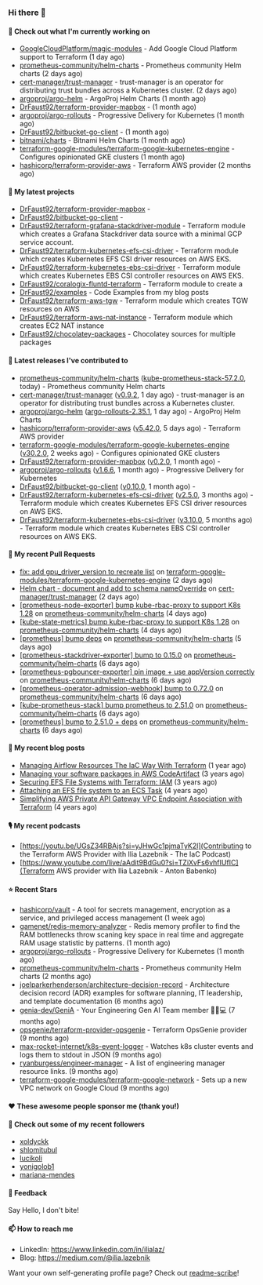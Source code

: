 ### Hi there 👋

#### 👷 Check out what I'm currently working on

- [GoogleCloudPlatform/magic-modules](https://github.com/GoogleCloudPlatform/magic-modules) - Add Google Cloud Platform support to Terraform (1 day ago)
- [prometheus-community/helm-charts](https://github.com/prometheus-community/helm-charts) - Prometheus community Helm charts (2 days ago)
- [cert-manager/trust-manager](https://github.com/cert-manager/trust-manager) - trust-manager is an operator for distributing trust bundles across a Kubernetes cluster. (2 days ago)
- [argoproj/argo-helm](https://github.com/argoproj/argo-helm) - ArgoProj Helm Charts (1 month ago)
- [DrFaust92/terraform-provider-mapbox](https://github.com/DrFaust92/terraform-provider-mapbox) -  (1 month ago)
- [argoproj/argo-rollouts](https://github.com/argoproj/argo-rollouts) - Progressive Delivery for Kubernetes (1 month ago)
- [DrFaust92/bitbucket-go-client](https://github.com/DrFaust92/bitbucket-go-client) -  (1 month ago)
- [bitnami/charts](https://github.com/bitnami/charts) - Bitnami Helm Charts (1 month ago)
- [terraform-google-modules/terraform-google-kubernetes-engine](https://github.com/terraform-google-modules/terraform-google-kubernetes-engine) - Configures opinionated GKE clusters (1 month ago)
- [hashicorp/terraform-provider-aws](https://github.com/hashicorp/terraform-provider-aws) - Terraform AWS provider (2 months ago)

#### 🌱 My latest projects

- [DrFaust92/terraform-provider-mapbox](https://github.com/DrFaust92/terraform-provider-mapbox) - 
- [DrFaust92/bitbucket-go-client](https://github.com/DrFaust92/bitbucket-go-client) - 
- [DrFaust92/terraform-grafana-stackdriver-module](https://github.com/DrFaust92/terraform-grafana-stackdriver-module) - Terraform module which creates a Grafana Stackdriver data source with a minimal GCP service account.
- [DrFaust92/terraform-kubernetes-efs-csi-driver](https://github.com/DrFaust92/terraform-kubernetes-efs-csi-driver) - Terraform module which creates Kubernetes EFS CSI driver resources on AWS EKS.
- [DrFaust92/terraform-kubernetes-ebs-csi-driver](https://github.com/DrFaust92/terraform-kubernetes-ebs-csi-driver) - Terraform module which creates Kubernetes EBS CSI controller resources on AWS EKS.
- [DrFaust92/coralogix-fluntd-terraform](https://github.com/DrFaust92/coralogix-fluntd-terraform) - Terraform module to create a 
- [DrFaust92/examples](https://github.com/DrFaust92/examples) - Code Examples from my blog posts
- [DrFaust92/terraform-aws-tgw](https://github.com/DrFaust92/terraform-aws-tgw) - Terraform module which creates TGW resources on AWS
- [DrFaust92/terraform-aws-nat-instance](https://github.com/DrFaust92/terraform-aws-nat-instance) - Terraform module which creates EC2 NAT instance
- [DrFaust92/chocolatey-packages](https://github.com/DrFaust92/chocolatey-packages) - Chocolatey sources for multiple packages

#### 🔭 Latest releases I've contributed to

- [prometheus-community/helm-charts](https://github.com/prometheus-community/helm-charts) ([kube-prometheus-stack-57.2.0](https://github.com/prometheus-community/helm-charts/releases/tag/kube-prometheus-stack-57.2.0), today) - Prometheus community Helm charts
- [cert-manager/trust-manager](https://github.com/cert-manager/trust-manager) ([v0.9.2](https://github.com/cert-manager/trust-manager/releases/tag/v0.9.2), 1 day ago) - trust-manager is an operator for distributing trust bundles across a Kubernetes cluster.
- [argoproj/argo-helm](https://github.com/argoproj/argo-helm) ([argo-rollouts-2.35.1](https://github.com/argoproj/argo-helm/releases/tag/argo-rollouts-2.35.1), 1 day ago) - ArgoProj Helm Charts
- [hashicorp/terraform-provider-aws](https://github.com/hashicorp/terraform-provider-aws) ([v5.42.0](https://github.com/hashicorp/terraform-provider-aws/releases/tag/v5.42.0), 5 days ago) - Terraform AWS provider
- [terraform-google-modules/terraform-google-kubernetes-engine](https://github.com/terraform-google-modules/terraform-google-kubernetes-engine) ([v30.2.0](https://github.com/terraform-google-modules/terraform-google-kubernetes-engine/releases/tag/v30.2.0), 2 weeks ago) - Configures opinionated GKE clusters
- [DrFaust92/terraform-provider-mapbox](https://github.com/DrFaust92/terraform-provider-mapbox) ([v0.2.0](https://github.com/DrFaust92/terraform-provider-mapbox/releases/tag/v0.2.0), 1 month ago) - 
- [argoproj/argo-rollouts](https://github.com/argoproj/argo-rollouts) ([v1.6.6](https://github.com/argoproj/argo-rollouts/releases/tag/v1.6.6), 1 month ago) - Progressive Delivery for Kubernetes
- [DrFaust92/bitbucket-go-client](https://github.com/DrFaust92/bitbucket-go-client) ([v0.10.0](https://github.com/DrFaust92/bitbucket-go-client/releases/tag/v0.10.0), 1 month ago) - 
- [DrFaust92/terraform-kubernetes-efs-csi-driver](https://github.com/DrFaust92/terraform-kubernetes-efs-csi-driver) ([v2.5.0](https://github.com/DrFaust92/terraform-kubernetes-efs-csi-driver/releases/tag/v2.5.0), 3 months ago) - Terraform module which creates Kubernetes EFS CSI driver resources on AWS EKS.
- [DrFaust92/terraform-kubernetes-ebs-csi-driver](https://github.com/DrFaust92/terraform-kubernetes-ebs-csi-driver) ([v3.10.0](https://github.com/DrFaust92/terraform-kubernetes-ebs-csi-driver/releases/tag/v3.10.0), 5 months ago) - Terraform module which creates Kubernetes EBS CSI controller resources on AWS EKS.

#### 🔨 My recent Pull Requests

- [fix: add gpu_driver_version to recreate list](https://github.com/terraform-google-modules/terraform-google-kubernetes-engine/pull/1913) on [terraform-google-modules/terraform-google-kubernetes-engine](https://github.com/terraform-google-modules/terraform-google-kubernetes-engine) (2 days ago)
- [Helm chart - document and add to schema nameOverride](https://github.com/cert-manager/trust-manager/pull/330) on [cert-manager/trust-manager](https://github.com/cert-manager/trust-manager) (2 days ago)
- [[prometheus-node-exporter] bump kube-rbac-proxy to support K8s 1.28](https://github.com/prometheus-community/helm-charts/pull/4385) on [prometheus-community/helm-charts](https://github.com/prometheus-community/helm-charts) (4 days ago)
- [[kube-state-metrics] bump kube-rbac-proxy to support K8s 1.28](https://github.com/prometheus-community/helm-charts/pull/4384) on [prometheus-community/helm-charts](https://github.com/prometheus-community/helm-charts) (4 days ago)
- [[prometheus] bump deps](https://github.com/prometheus-community/helm-charts/pull/4383) on [prometheus-community/helm-charts](https://github.com/prometheus-community/helm-charts) (5 days ago)
- [[prometheus-stackdriver-exporter] bump to 0.15.0](https://github.com/prometheus-community/helm-charts/pull/4376) on [prometheus-community/helm-charts](https://github.com/prometheus-community/helm-charts) (6 days ago)
- [[prometheus-pgbouncer-exporter] pin image &#43; use appVersion correctly](https://github.com/prometheus-community/helm-charts/pull/4375) on [prometheus-community/helm-charts](https://github.com/prometheus-community/helm-charts) (6 days ago)
- [[prometheus-operator-admission-webhook] bump to 0.72.0](https://github.com/prometheus-community/helm-charts/pull/4374) on [prometheus-community/helm-charts](https://github.com/prometheus-community/helm-charts) (6 days ago)
- [[kube-prometheus-stack] bump prometheus to 2.51.0](https://github.com/prometheus-community/helm-charts/pull/4373) on [prometheus-community/helm-charts](https://github.com/prometheus-community/helm-charts) (6 days ago)
- [[prometheus] bump to 2.51.0 &#43; deps](https://github.com/prometheus-community/helm-charts/pull/4372) on [prometheus-community/helm-charts](https://github.com/prometheus-community/helm-charts) (6 days ago)

#### 📜 My recent blog posts

- [Managing Airflow Resources The IaC Way With Terraform](https://engineering.placer.ai/managing-airflow-resources-the-iac-way-with-terraform-ea5b8db573ad?source=rss-cac402f06fa8------2) (1 year ago)
- [Managing your software packages in AWS CodeArtifact](https://medium.com/@ilia.lazebnik/managing-your-software-packages-in-aws-codeartifact-12d00053e243?source=rss-cac402f06fa8------2) (3 years ago)
- [Securing EFS File Systems with Terraform: IAM](https://medium.com/@ilia.lazebnik/securing-efs-file-systems-with-terraform-iam-d2a066c198ab?source=rss-cac402f06fa8------2) (3 years ago)
- [Attaching an EFS file system to an ECS Task](https://medium.com/@ilia.lazebnik/attaching-an-efs-file-system-to-an-ecs-task-7bd15b76a6ef?source=rss-cac402f06fa8------2) (4 years ago)
- [Simplifying AWS Private API Gateway VPC Endpoint Association with Terraform](https://medium.com/@ilia.lazebnik/simplifying-aws-private-api-gateway-vpc-endpoint-association-with-terraform-b379a247afbf?source=rss-cac402f06fa8------2) (4 years ago)

#### 🎙️ My recent podcasts
- [https://youtu.be/UGsZ34RBAjs?si=yJHwGc1pjmaTyK2l](Contributing to the Terraform AWS Provider with Ilia Lazebnik - The IaC Podcast)
- [https://www.youtube.com/live/aAdit9BdGu0?si=TZiXvFs6vhfIUfIC](Terraform AWS provider with Ilia Lazebnik - Anton Babenko)

#### ⭐ Recent Stars

- [hashicorp/vault](https://github.com/hashicorp/vault) - A tool for secrets management, encryption as a service, and privileged access management (1 week ago)
- [gamenet/redis-memory-analyzer](https://github.com/gamenet/redis-memory-analyzer) - Redis memory profiler to find the RAM bottlenecks throw scaning key space in real time and aggregate RAM usage statistic by patterns. (1 month ago)
- [argoproj/argo-rollouts](https://github.com/argoproj/argo-rollouts) - Progressive Delivery for Kubernetes (1 month ago)
- [prometheus-community/helm-charts](https://github.com/prometheus-community/helm-charts) - Prometheus community Helm charts (2 months ago)
- [joelparkerhenderson/architecture-decision-record](https://github.com/joelparkerhenderson/architecture-decision-record) - Architecture decision record (ADR) examples for software planning, IT leadership, and template documentation (6 months ago)
- [genia-dev/GeniA](https://github.com/genia-dev/GeniA) - Your Engineering Gen AI Team member 🧬🤖💻 (7 months ago)
- [opsgenie/terraform-provider-opsgenie](https://github.com/opsgenie/terraform-provider-opsgenie) - Terraform OpsGenie provider (9 months ago)
- [max-rocket-internet/k8s-event-logger](https://github.com/max-rocket-internet/k8s-event-logger) - Watches k8s cluster events and logs them to stdout in JSON (9 months ago)
- [ryanburgess/engineer-manager](https://github.com/ryanburgess/engineer-manager) - A list of engineering manager resource links. (9 months ago)
- [terraform-google-modules/terraform-google-network](https://github.com/terraform-google-modules/terraform-google-network) - Sets up a new VPC network on Google Cloud (9 months ago)

#### ❤️ These awesome people sponsor me (thank you!)


#### 👯 Check out some of my recent followers

- [xoldyckk](https://github.com/xoldyckk)
- [shlomitubul](https://github.com/shlomitubul)
- [lucikoli](https://github.com/lucikoli)
- [yonigolob1](https://github.com/yonigolob1)
- [mariana-mendes](https://github.com/mariana-mendes)

#### 💬 Feedback

Say Hello, I don't bite!

#### 📫 How to reach me

- LinkedIn: https://www.linkedin.com/in/ilialaz/
- Blog: https://medium.com/@ilia.lazebnik

Want your own self-generating profile page? Check out [readme-scribe](https://github.com/muesli/readme-scribe)!


